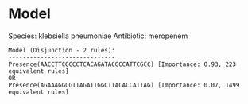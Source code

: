 
# Model

Species: klebsiella pneumoniae
Antibiotic: meropenem

```
Model (Disjunction - 2 rules):
------------------------------
Presence(AACCTTCGCCCTCACAGATACGCCATTCGCC) [Importance: 0.93, 223 equivalent rules]
OR
Presence(AGAAAGGCGTTAGATTGGCTTACACCATTAG) [Importance: 0.07, 1499 equivalent rules]

```

